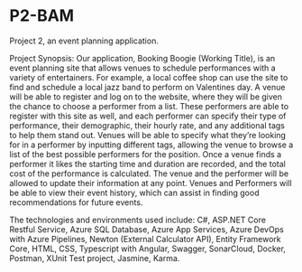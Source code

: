 # P2-BAM
Project 2, an event planning application.

Project Synopsis:
	Our application, Booking Boogie (Working Title), is an event planning site that allows venues to schedule performances with a variety of entertainers. For example, a local coffee shop can use the site to find and schedule a local jazz band to perform on Valentines day. A venue will be able to register and log on to the website, where they will be given the chance to choose a performer from a list. 
	These performers are able to register with this site as well, and each performer can specify their type of performance, their demographic, their hourly rate, and any additional tags to help them stand out. Venues will be able to specify what they’re looking for in a performer by inputting different tags, allowing the venue to browse a list of the best possible performers for the position. Once a venue finds a performer it likes the starting time and duration are recorded, and the total cost of the performance is calculated.
	The venue and the performer will be allowed to update their information at any point. Venues and Performers will be able to view their event history, which can assist in finding good recommendations for future events.
	
The technologies and environments used include:
	C#, ASP.NET Core Restful Service, Azure SQL Database, Azure App Services, Azure DevOps with Azure Pipelines, Newton (External Calculator API), Entity Framework Core, HTML, CSS, Typescript with Angular, Swagger, SonarCloud, Docker, Postman, XUnit Test project, Jasmine, Karma.
